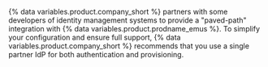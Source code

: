 {% data variables.product.company_short %} partners with some developers of identity management systems to provide a "paved-path" integration with {% data variables.product.prodname_emus %}. To simplify your configuration and ensure full support, {% data variables.product.company_short %} recommends that you use a single partner IdP for both authentication and provisioning.
